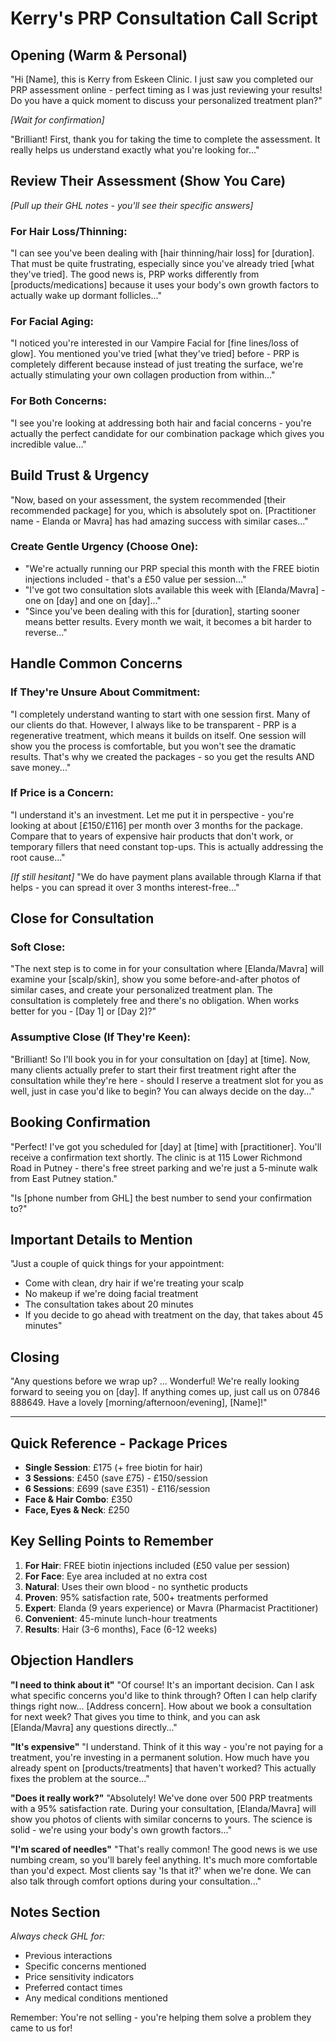 # Kerry's PRP Consultation Call Script

## Opening (Warm & Personal)
"Hi [Name], this is Kerry from Eskeen Clinic. I just saw you completed our PRP assessment online - perfect timing as I was just reviewing your results! Do you have a quick moment to discuss your personalized treatment plan?"

*[Wait for confirmation]*

"Brilliant! First, thank you for taking the time to complete the assessment. It really helps us understand exactly what you're looking for..."

## Review Their Assessment (Show You Care)
*[Pull up their GHL notes - you'll see their specific answers]*

### For Hair Loss/Thinning:
"I can see you've been dealing with [hair thinning/hair loss] for [duration]. That must be quite frustrating, especially since you've already tried [what they've tried]. The good news is, PRP works differently from [products/medications] because it uses your body's own growth factors to actually wake up dormant follicles..."

### For Facial Aging:
"I noticed you're interested in our Vampire Facial for [fine lines/loss of glow]. You mentioned you've tried [what they've tried] before - PRP is completely different because instead of just treating the surface, we're actually stimulating your own collagen production from within..."

### For Both Concerns:
"I see you're looking at addressing both hair and facial concerns - you're actually the perfect candidate for our combination package which gives you incredible value..."

## Build Trust & Urgency

"Now, based on your assessment, the system recommended [their recommended package] for you, which is absolutely spot on. [Practitioner name - Elanda or Mavra] has had amazing success with similar cases..."

### Create Gentle Urgency (Choose One):
- "We're actually running our PRP special this month with the FREE biotin injections included - that's a £50 value per session..."
- "I've got two consultation slots available this week with [Elanda/Mavra] - one on [day] and one on [day]..."
- "Since you've been dealing with this for [duration], starting sooner means better results. Every month we wait, it becomes a bit harder to reverse..."

## Handle Common Concerns

### If They're Unsure About Commitment:
"I completely understand wanting to start with one session first. Many of our clients do that. However, I always like to be transparent - PRP is a regenerative treatment, which means it builds on itself. One session will show you the process is comfortable, but you won't see the dramatic results. That's why we created the packages - so you get the results AND save money..."

### If Price is a Concern:
"I understand it's an investment. Let me put it in perspective - you're looking at about [£150/£116] per month over 3 months for the package. Compare that to years of expensive hair products that don't work, or temporary fillers that need constant top-ups. This is actually addressing the root cause..."

*[If still hesitant]*
"We do have payment plans available through Klarna if that helps - you can spread it over 3 months interest-free..."

## Close for Consultation

### Soft Close:
"The next step is to come in for your consultation where [Elanda/Mavra] will examine your [scalp/skin], show you some before-and-after photos of similar cases, and create your personalized treatment plan. The consultation is completely free and there's no obligation. When works better for you - [Day 1] or [Day 2]?"

### Assumptive Close (If They're Keen):
"Brilliant! So I'll book you in for your consultation on [day] at [time]. Now, many clients actually prefer to start their first treatment right after the consultation while they're here - should I reserve a treatment slot for you as well, just in case you'd like to begin? You can always decide on the day..."

## Booking Confirmation

"Perfect! I've got you scheduled for [day] at [time] with [practitioner]. You'll receive a confirmation text shortly. The clinic is at 115 Lower Richmond Road in Putney - there's free street parking and we're just a 5-minute walk from East Putney station."

"Is [phone number from GHL] the best number to send your confirmation to?"

## Important Details to Mention

"Just a couple of quick things for your appointment:
- Come with clean, dry hair if we're treating your scalp
- No makeup if we're doing facial treatment  
- The consultation takes about 20 minutes
- If you decide to go ahead with treatment on the day, that takes about 45 minutes"

## Closing

"Any questions before we wrap up? ... Wonderful! We're really looking forward to seeing you on [day]. If anything comes up, just call us on 07846 888649. Have a lovely [morning/afternoon/evening], [Name]!"

---

## Quick Reference - Package Prices

- **Single Session**: £175 (+ free biotin for hair)
- **3 Sessions**: £450 (save £75) - £150/session
- **6 Sessions**: £699 (save £351) - £116/session
- **Face & Hair Combo**: £350
- **Face, Eyes & Neck**: £250

## Key Selling Points to Remember

1. **For Hair**: FREE biotin injections included (£50 value per session)
2. **For Face**: Eye area included at no extra cost
3. **Natural**: Uses their own blood - no synthetic products
4. **Proven**: 95% satisfaction rate, 500+ treatments performed
5. **Expert**: Elanda (9 years experience) or Mavra (Pharmacist Practitioner)
6. **Convenient**: 45-minute lunch-hour treatments
7. **Results**: Hair (3-6 months), Face (6-12 weeks)

## Objection Handlers

**"I need to think about it"**
"Of course! It's an important decision. Can I ask what specific concerns you'd like to think through? Often I can help clarify things right now... [Address concern]. How about we book a consultation for next week? That gives you time to think, and you can ask [Elanda/Mavra] any questions directly..."

**"It's expensive"**
"I understand. Think of it this way - you're not paying for a treatment, you're investing in a permanent solution. How much have you already spent on [products/treatments] that haven't worked? This actually fixes the problem at the source..."

**"Does it really work?"**
"Absolutely! We've done over 500 PRP treatments with a 95% satisfaction rate. During your consultation, [Elanda/Mavra] will show you photos of clients with similar concerns to yours. The science is solid - we're using your body's own growth factors..."

**"I'm scared of needles"**
"That's really common! The good news is we use numbing cream, so you'll barely feel anything. It's much more comfortable than you'd expect. Most clients say 'Is that it?' when we're done. We can also talk through comfort options during your consultation..."

## Notes Section
*Always check GHL for:*
- Previous interactions
- Specific concerns mentioned
- Price sensitivity indicators
- Preferred contact times
- Any medical conditions mentioned

Remember: You're not selling - you're helping them solve a problem they came to us for!